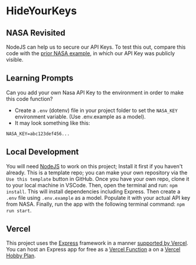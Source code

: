 # HideYourKeys

## NASA Revisited
NodeJS can help us to secure our API Keys. To test this out, compare this code with the [prior NASA example](https://github.com/ixd-system-design/UI-for-Data-Fetching/tree/main/nasa), in which our API Key was publicly visible. 

## Learning Prompts
Can you add your own Nasa API Key to the environment in order to make this code function?
- Create a `.env` (dotenv) file in your project folder to set the `NASA_KEY` environment variable. (Use .env.example as a model).
- It may look something like this:

```
NASA_KEY=abc123def456...
```

## Local Development
 You will need [NodeJS](https://nodejs.org) to work on this project; Install it first if you haven't already. This is a template repo; you can make your own repository via the `Use this template` button in GitHub. Once you have your own repo, clone it to your local machine in VSCode. Then, open the terminal and run: `npm install`. This will install dependencies including Express. Then create a `.env` file using `.env.example` as a model. Populate it with your actual API key from NASA. Finally, run the app with the following terminal command: `npm run start`.

## Vercel
This project uses the [Express](https://expressjs.com) framework in a manner [supported by Vercel](https://vercel.com/docs/frameworks/backend/express). You can host an Express app for free as a [Vercel Function](https://vercel.com/docs/functions) a on a [Vercel Hobby Plan](https://vercel.com/docs/plans/hobby).